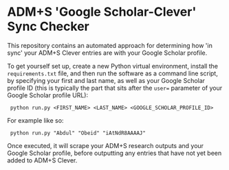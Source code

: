 # ADM+S 'Google Scholar-Clever' Sync Checker
This repository contains an automated approach for determining how 'in sync' your ADM+S Clever entries are with your Google Scholar profile.

To get yourself set up, create a new Python virtual environment, install the `requirements.txt` file, and then run the software as a command line script, by specifying your first and last name, as well as your Google Scholar profile ID (this is typically the part that sits after the `user=` parameter of your Google Scholar profile URL):

```
 python run.py <FIRST_NAME> <LAST_NAME> <GOOGLE_SCHOLAR_PROFILE_ID>
```

For example like so:

```
 python run.py "Abdul" "Obeid" "iAtNdR8AAAAJ"
```

Once executed, it will scrape your ADM+S research outputs and your Google Scholar profile, before outputting any entries that have not yet been added to ADM+S Clever.
